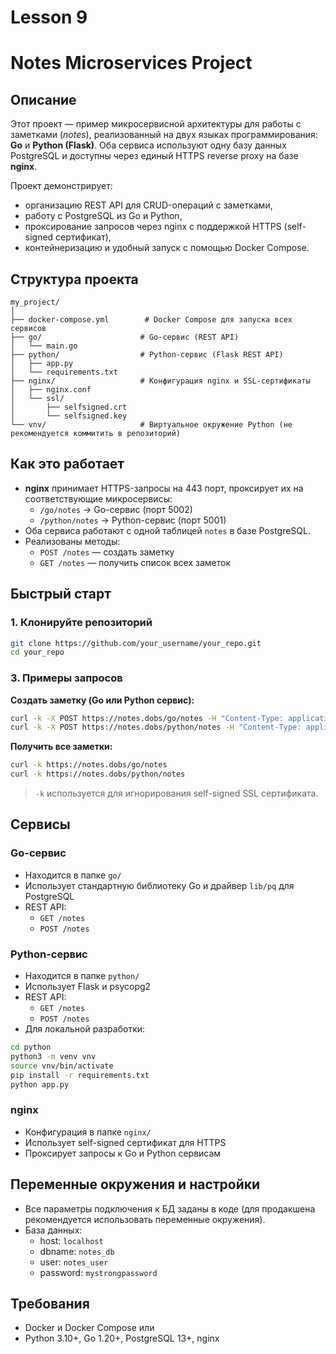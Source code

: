 # Lesson 9

# Notes Microservices Project

## Описание

Этот проект — пример микросервисной архитектуры для работы с заметками (*notes*), реализованный на двух языках программирования: **Go** и **Python (Flask)**.
Оба сервиса используют одну базу данных PostgreSQL и доступны через единый HTTPS reverse proxy на базе **nginx**.

Проект демонстрирует:

- организацию REST API для CRUD-операций с заметками,
- работу с PostgreSQL из Go и Python,
- проксирование запросов через nginx с поддержкой HTTPS (self-signed сертификат),
- контейнеризацию и удобный запуск с помощью Docker Compose.


## Структура проекта

```
my_project/
│
├── docker-compose.yml        # Docker Compose для запуска всех сервисов
├── go/                      # Go-сервис (REST API)
│   └── main.go
├── python/                  # Python-сервис (Flask REST API)
│   ├── app.py
│   └── requirements.txt
├── nginx/                   # Конфигурация nginx и SSL-сертификаты
│   ├── nginx.conf
│   └── ssl/
│       ├── selfsigned.crt
│       └── selfsigned.key
└── vnv/                     # Виртуальное окружение Python (не рекомендуется коммитить в репозиторий)
```


## Как это работает

- **nginx** принимает HTTPS-запросы на 443 порт, проксирует их на соответствующие микросервисы:
    - `/go/notes` → Go-сервис (порт 5002)
    - `/python/notes` → Python-сервис (порт 5001)
- Оба сервиса работают с одной таблицей `notes` в базе PostgreSQL.
- Реализованы методы:
    - `POST /notes` — создать заметку
    - `GET /notes` — получить список всех заметок


## Быстрый старт

### 1. Клонируйте репозиторий

```bash
git clone https://github.com/your_username/your_repo.git
cd your_repo
```

### 3. Примеры запросов

**Создать заметку (Go или Python сервис):**

```bash
curl -k -X POST https://notes.dobs/go/notes -H "Content-Type: application/json" -d '{"title":"Test","content":"Hello Go!"}'
curl -k -X POST https://notes.dobs/python/notes -H "Content-Type: application/json" -d '{"title":"Test","content":"Hello Python!"}'
```

**Получить все заметки:**

```bash
curl -k https://notes.dobs/go/notes
curl -k https://notes.dobs/python/notes
```

> `-k` используется для игнорирования self-signed SSL сертификата.

## Сервисы

### Go-сервис

- Находится в папке `go/`
- Использует стандартную библиотеку Go и драйвер `lib/pq` для PostgreSQL
- REST API:
    - `GET /notes`
    - `POST /notes`


### Python-сервис

- Находится в папке `python/`
- Использует Flask и psycopg2
- REST API:
    - `GET /notes`
    - `POST /notes`
- Для локальной разработки:

```bash
cd python
python3 -m venv vnv
source vnv/bin/activate
pip install -r requirements.txt
python app.py
```


### nginx

- Конфигурация в папке `nginx/`
- Использует self-signed сертификат для HTTPS
- Проксирует запросы к Go и Python сервисам


## Переменные окружения и настройки

- Все параметры подключения к БД заданы в коде (для продакшена рекомендуется использовать переменные окружения).
- База данных:
    - host: `localhost`
    - dbname: `notes_db`
    - user: `notes_user`
    - password: `mystrongpassword`


## Требования

- Docker и Docker Compose
или
- Python 3.10+, Go 1.20+, PostgreSQL 13+, nginx

